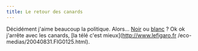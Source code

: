 ```yaml
---
title: Le retour des canards
---
```


Décidément j'aime beaucoup la politique. Alors...
[Noir](http://libe.fr/page.php?Article=235020) ou
[blanc](http://www.lemonde.fr/web/article/0,1-0@2-3234,36-377236,0.html) ? Ok
ok j'arrête avec les canards, [la télé c'est mieux](http://www.lefigaro.fr
/eco-medias/20040831.FIG0125.html).

